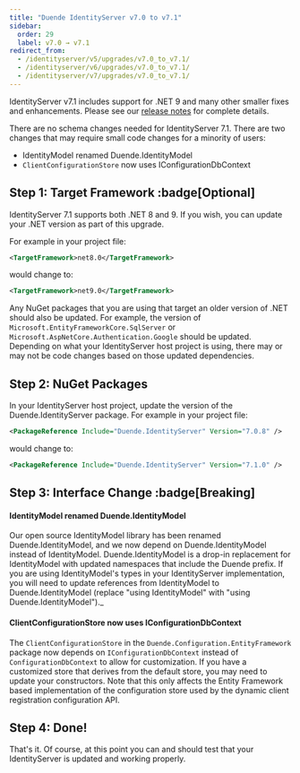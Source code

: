 ```yaml
---
title: "Duende IdentityServer v7.0 to v7.1"
sidebar:
  order: 29
  label: v7.0 → v7.1
redirect_from:
  - /identityserver/v5/upgrades/v7.0_to_v7.1/
  - /identityserver/v6/upgrades/v7.0_to_v7.1/
  - /identityserver/v7/upgrades/v7.0_to_v7.1/
---
```


IdentityServer v7.1 includes support for .NET 9 and many other smaller fixes and
enhancements. Please see our [release
notes](https://github.com/DuendeSoftware/products/releases/tag/is%2F7.1.0) for
complete details.

There are no schema changes needed for IdentityServer 7.1. There are two changes that may require small code changes for a minority of users:
- IdentityModel renamed Duende.IdentityModel
- `ClientConfigurationStore` now uses IConfigurationDbContext

## Step 1: Target Framework :badge[Optional]
IdentityServer 7.1 supports both .NET 8 and 9. If you wish, you can update your .NET version as part of this upgrade.

For example in your project file:

```xml
<TargetFramework>net8.0</TargetFramework>
```

would change to: 

```xml
<TargetFramework>net9.0</TargetFramework>
```

Any NuGet packages that you are using that target an older version of .NET should also be updated.
For example, the version of `Microsoft.EntityFrameworkCore.SqlServer` or `Microsoft.AspNetCore.Authentication.Google` should be updated.
Depending on what your IdentityServer host project is using, there may or may not be code changes based on those updated dependencies. 

## Step 2: NuGet Packages

In your IdentityServer host project, update the version of the Duende.IdentityServer package. 
For example in your project file:

```xml
<PackageReference Include="Duende.IdentityServer" Version="7.0.8" />
```

would change to: 

```xml
<PackageReference Include="Duende.IdentityServer" Version="7.1.0" />
```

## Step 3: Interface Change :badge[Breaking]

#### IdentityModel renamed Duende.IdentityModel
Our open source IdentityModel library has been renamed Duende.IdentityModel, and we now depend on Duende.IdentityModel instead of IdentityModel. Duende.IdentityModel is a drop-in replacement for IdentityModel with updated namespaces that include the Duende prefix. If you are using IdentityModel's types in your IdentityServer implementation, you will need to update references from IdentityModel to Duende.IdentityModel (replace "using IdentityModel" with "using Duende.IdentityModel")._

#### ClientConfigurationStore now uses IConfigurationDbContext
The `ClientConfigurationStore` in the `Duende.Configuration.EntityFramework` package now depends on `IConfigurationDbContext` instead of `ConfigurationDbContext` to allow for customization. If you have a customized store that derives from the default store, you may need to update your constructors. Note that this only affects the Entity Framework based implementation of the configuration store used by the dynamic client registration configuration API.

## Step 4: Done!

That's it. Of course, at this point you can and should test that your IdentityServer is updated and working properly.
